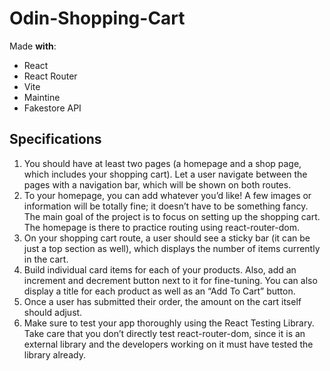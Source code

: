 # Odin-Shopping-Cart

Made **with**:

- React
- React Router
- Vite
- Maintine
- Fakestore API

## Specifications

1. You should have at least two pages (a homepage and a shop page, which includes your shopping cart). Let a user navigate between the pages with a navigation bar, which will be shown on both routes.
1. To your homepage, you can add whatever you’d like! A few images or information will be totally fine; it doesn’t have to be something fancy. The main goal of the project is to focus on setting up the shopping cart. The homepage is there to practice routing using react-router-dom.
1. On your shopping cart route, a user should see a sticky bar (it can be just a top section as well), which displays the number of items currently in the cart.
1. Build individual card items for each of your products. Also, add an increment and decrement button next to it for fine-tuning. You can also display a title for each product as well as an “Add To Cart” button.
1. Once a user has submitted their order, the amount on the cart itself should adjust.
1. Make sure to test your app thoroughly using the React Testing Library. Take care that you don’t directly test react-router-dom, since it is an external library and the developers working on it must have tested the library already.
